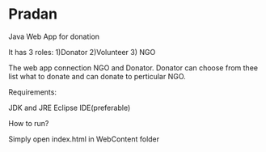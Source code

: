 # Pradan
 Java Web App for donation
 
 It has 3 roles: 1)Donator 2)Volunteer 3) NGO
 
 The web app connection NGO and Donator. Donator can choose from thee list what to donate and can donate to perticular NGO.
 
 Requirements:
 
 JDK and JRE
 Eclipse IDE(preferable)
 
 How to run?
 
 Simply open index.html in WebContent folder

